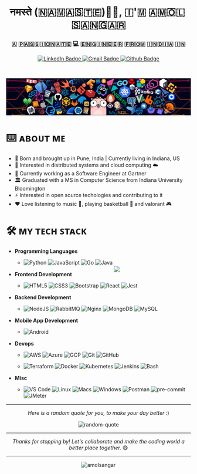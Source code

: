 <!-- https://github.com/ikatyang/emoji-cheat-sheet/blob/master/README.md#science -->
<!-- https://shields.io/ -->
<!-- https://simpleicons.org/ -->
<!-- https://github.com/piyushsuthar/github-readme-quotes -->

<div id="header">
    <h1 align="center"> नमस्ते (​🇳​🇦​🇲​🇦​🇸​🇹​🇪​)🙏🏻, ​🇮​'🇲​ ​🇦​🇲​🇴​🇱​ ​🇸​🇦​🇳​🇬​🇦​🇷​ </h1>
    <h3 align="center"> ​🇦​ ​🇵​🇦​🇸​🇸​🇮​🇴​🇳​🇦​🇹​🇪​ 💻 ​🇪​🇳​🇬​🇮​🇳​🇪​🇪​🇷​ ​🇫​🇷​🇴​🇲​ ​🇮​🇳​🇩​🇮​🇦​ 🇮🇳 </h3>
</div>


<div id="badges" align="center">
  <a href="https://www.linkedin.com/in/amol-sangar">
    <img src="https://img.shields.io/badge/LinkedIn-blue?style=for-the-badge&logo=linkedin&logoColor=white" alt="LinkedIn Badge"/>
  </a>
  <a href="mailto:amolsangar.c@gmail.com">
    <img src="https://img.shields.io/badge/Gmail-red?style=for-the-badge&logo=gmail&logoColor=white" alt="Gmail Badge"/>
  </a>
  <a href="https://github.com/amolsangar">
    <img src="https://img.shields.io/badge/GitHub-1A2421?style=for-the-badge&logo=github&logoColor=white" alt="Github Badge"/>
  </a>
</div>

&nbsp;

<img src="assets/header_1.png"/>

# ⌨️ **ᴀʙᴏᴜᴛ ᴍᴇ**

- 🌆 Born and brought up in Pune, India | Currently living in Indiana, US
- 🧐 Interested in distributed systems and cloud computing ☁️
- 💼 Currently working as a Software Engineer at Gartner
- 🏛️ Graduated with a MS in Computer Science from Indiana University Bloomington 
- ⚡ Interested in open source techologies and contributing to it
- ❤️ Love listening to music 🎵, playing basketball 🏀 and valorant 🎮


# 🛠️ **ᴍʏ ᴛᴇᴄʜ ꜱᴛᴀᴄᴋ**

<img style="margin-top:50px; margin-right:50px;" align="right" src="https://media.giphy.com/media/M9gbBd9nbDrOTu1Mqx/giphy.gif" width="160"/>

<div id="badges" style="margin-bottom:15px; margin-top:15px;">

  - **Programming Languages**

    - ![Python](https://img.shields.io/badge/-Python-3776AB?style=flat-square&logo=python&logoColor=FFD43B)
    ![JavaScript](https://img.shields.io/badge/-JavaScript-F7DF1C?style=flat-square&logo=javascript&logoColor=000000&labelColor=F7DF1C&color=FFCE5A)
    ![Go](https://img.shields.io/badge/-Go-00ADD8?style=flat-square&logo=go&logoColor=white)
    ![Java](https://img.shields.io/badge/-Java-1A2421?style=flat-square&logo=CoffeeScript)

</div>


<div id="badges" style="margin-bottom:15px;">

  - **Frontend Development**

    - ![HTML5](https://img.shields.io/badge/-HTML5-E44D27?style=flat-square&logo=html5&logoColor=ffffff)
    ![CSS3](https://img.shields.io/badge/-CSS3-1572B6?style=flat-square&logo=css3)
    ![Bootstrap](https://img.shields.io/badge/-Bootstrap-563d7c?style=flat-square&logo=Bootstrap&logoColor=ffffff)
    ![React](https://img.shields.io/badge/-React-1A2421?style=flat-square&logo=react)
    ![Jest](https://img.shields.io/badge/Jest-1A2421?logo=jest&logoColor=C21325)

</div>


<div id="badges" style="margin-bottom:15px;">

  - **Backend Development**

    - ![NodeJS](https://img.shields.io/badge/-NodeJS-1A2421?style=flat-square&logo=node.js)
    ![RabbitMQ](https://img.shields.io/badge/-RabbitMQ-1C3A42?style=flat-square&logo=rabbitmq&color=white)
    ![Nginx](https://img.shields.io/badge/-Nginx-009639?style=flat-square&logo=nginx)
    ![MongoDB](https://img.shields.io/badge/-MongoDB-47A248?style=flat-square&logo=mongodb&logoColor=white)
    ![MySQL](https://img.shields.io/badge/-MySQL-1A2421?style=flat-square&logo=mysql)

</div>
  

<div id="badges" style="margin-bottom:15px;">

  - **Mobile App Development**

    - ![Android](https://img.shields.io/badge/-Android-1A2421?style=flat-square&logo=android)

</div>


<!-- - AI/ML -->

  
<div id="badges" style="margin-bottom:15px;">

  - **Devops**

    - ![AWS](https://img.shields.io/badge/-AWS-FF9900?style=flat-square&logo=amazonaws&logoColor=white)
    ![Azure](https://img.shields.io/badge/-Azure-0078D4?style=flat-square&logo=microsoftazure&logoColor=white)
    ![GCP](https://img.shields.io/badge/-GCP-4285F4?style=flat-square&logo=googlecloud&logoColor=white)
    ![Git](https://img.shields.io/badge/-Git-F05032?style=flat-square&logo=git&logoColor=ffffff)
    ![GitHub](https://img.shields.io/badge/-Github-1A2421?style=flat-square&logo=github)

    - ![Terraform](https://img.shields.io/badge/-Terraform-7B42BC?style=flat-square&logo=terraform&logoColor=white)
    ![Docker](https://img.shields.io/badge/-Docker-2496ED?style=flat-square&logo=docker&logoColor=white)
    ![Kubernetes](https://img.shields.io/badge/-Kubernetes-326CE5?style=flat-square&logo=kubernetes&logoColor=white)
    ![Jenkins](https://img.shields.io/badge/-Jenkins-D24939?style=flat-square&logo=jenkins&logoColor=black)
    ![Bash](https://img.shields.io/badge/-bash-1A2421?style=flat-square&logo=gnubash&logoColor=#4EAA25)

</div>


<div id="badges" style="margin-bottom:15px;">
  
  - **Misc**

    - ![VS Code](https://img.shields.io/badge/-VSCode-007ACC?style=flat-square&logo=visual-studio-code)
    ![Linux](https://img.shields.io/badge/-Linux-FCC624?style=flat-square&logo=linux&logoColor=black)
    ![Macs](https://img.shields.io/badge/-Mac-1A2421?style=flat-square&logo=apple)
    ![Windows](https://img.shields.io/badge/-Windows-0078D4?style=flat-square&logo=windows)
    ![Postman](https://img.shields.io/badge/-Postman-FF6C37?style=flat-square&logo=postman&logoColor=black)
    ![pre-commit](https://img.shields.io/badge/-precommit-FAB040?style=flat-square&logo=precommit&logoColor=black)
    ![JMeter](https://img.shields.io/badge/-JMeter-D22128?style=flat-square&logo=apachejmeter&logoColor=white)

  </div>

---

<p align="center">
  <i>Here is a random quote for you, to make your day better</i> :)
<p align="center">

<p align="center" style="margin-top:15px;"><img src="https://quotes-github-readme.vercel.app/api?type=horizontal&theme=dracula" alt="random-quote" /></p>

---

<p align="center">
  <i>Thanks for stopping by! Let's collaborate and make the coding world a better place together.</i>  😄
<p align="center">

---

<p align="center" style="margin-top:15px;"> <img src="https://komarev.com/ghpvc/?username=amolsangar&label=Profile%20views&color=0e75b6&style=flat-square" alt="amolsangar" /> </p>

<!-- <hr style="align-items: stretch;  margin: 1em 0;  height: 0.02em;   line-height: 1em;   color: white;   background: black; background: linear-gradient(to right, white, black); " /> -->

<!-- [<img src="https://img.shields.io/badge/LinkedIn-282C34?logo=linkedin&logoColor=0077B5" alt="LinkedIn logo" title="LinkedIn" height="25" />](https://www.linkedin.com/in/valentinbriand42) -->

<!-- <p align="center">
  <a href="https://github.com/amolsangar"><img alt="GitHub" title="GitHub" height="48" width="48" src="assets/github.svg"></a>
  <a href="https://www.linkedin.com/in/amol-sangar"><img alt="LinkedIn" title="LinkedIn" height="48" width="48" src="assets/linkedin.svg"></a>
  <a href="https://github.com/amolsangar"><img alt="GitHub" title="GitHub" height="48" width="48" src="assets/github.svg"></a>
</p> -->

<!-- Github Stats -->

<!-- <p align="left"> <a href="https://github.com/ryo-ma/github-profile-trophy"><img src="https://github-profile-trophy.vercel.app/?username=amolsangar" alt="amolsangar" /></a> </p> -->

<!-- <p><img align="left" src="https://github-readme-stats.vercel.app/api/top-langs?username=amolsangar&show_icons=true&theme=vision-friendly-dark&locale=en&layout=compact" alt="amolsangar" /></p> -->

<!-- <p>&nbsp;<img align="center" src="https://github-readme-stats.vercel.app/api?username=amolsangar&show_icons=true&theme=vision-friendly-dark&locale=en" alt="amolsangar" /></p> -->

<!-- <p><img align="center" src="https://github-readme-streak-stats.herokuapp.com/?user=amolsangar&theme=dark" alt="amolsangar" /></p> -->
